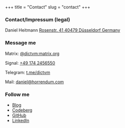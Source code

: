 +++
title = "Contact"
slug = "contact"
+++

### Contact/Impressum (legal)

Daniel Heitmann
[Rosenstr. 41
40479 Düsseldorf
Germany](https://www.google.de/maps/place/Rosenstra%C3%9Fe+41,+40479+D%C3%BCsseldorf/@51.2329511,6.7812316,17z)

### Message me

Matrix: [@dictvm:matrix.org](@dictvm:matrix.org)

Signal: [+49 174 2456550](tel:00491742456550)

Telegram: [t.me/dictvm](https://t.me/@dictvm)

Mail: [daniel@horrendum.com](mailto:daniel@horrendum.com)

### Follow me
* [Blog](https://blog.dictvm.org)
* [Codeberg](https://codeberg.org/dictvm)
* [GitHub](https://github.com/dictvm)
* [LinkedIn](https://www.linkedin.com/in/daniel-heitmann-sre)
